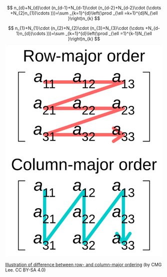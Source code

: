 

$$ n_{d}+N_{d}\cdot (n_{d-1}+N_{d-1}\cdot (n_{d-2}+N_{d-2}\cdot (\cdots +N_{2}n_{1})\cdots )))=\sum _{k=1}^{d}\left(\prod _{\ell =k+1}^{d}N_{\ell }\right)n_{k} $$

$$ n_{1}+N_{1}\cdot (n_{2}+N_{2}\cdot (n_{3}+N_{3}\cdot (\cdots +N_{d-1}n_{d})\cdots )))=\sum _{k=1}^{d}\left(\prod _{\ell =1}^{k-1}N_{\ell }\right)n_{k} $$



![Row_and_column_major_order.svg](Row_and_column_major_order.svg)

[Illustration of difference between row- and column-major ordering](https://en.wikipedia.org/wiki/Row-_and_column-major_order#/media/File:Row_and_column_major_order.svg) (by CMG Lee. CC BY-SA 4.0)

